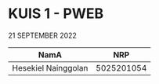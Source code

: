# KUIS 1 - PWEB
 21 SEPTEMBER 2022

NamA | NRP
------------------- | --------------
Hesekiel Nainggolan | 5025201054
